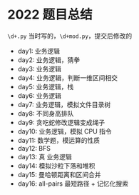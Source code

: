 # 2022 题目总结

`\d+.py` 当时写的，`\d+mod.py`，提交后修改的

- day1: 业务逻辑
- day2: 业务逻辑，猜拳
- day3: 业务逻辑
- day4: 业务逻辑，判断一维区间相交
- day5: 业务逻辑，栈
- day6: 业务逻辑
- day7: 业务逻辑，模拟文件目录树
- day8: 不同身高排队
- day9: 贪吃蛇修改逻辑变成绳子
- day10: 业务逻辑，模拟 CPU 指令
- day11: 数学题，模运算的性质
- day12: BFS
- day13: 真 业务逻辑
- day14: 模拟沙粒下落和堆积
- day15: 曼哈顿距离和区间合并
- day16: all-pairs 最短路径 + 记忆化搜索
